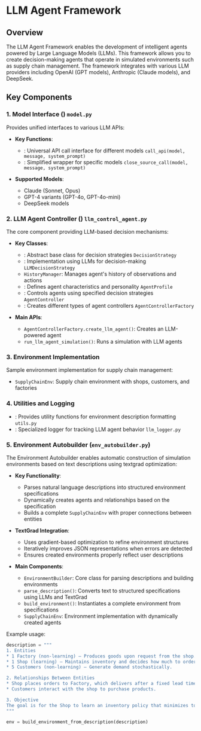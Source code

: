 # LLM Agent Framework

## Overview

The LLM Agent Framework enables the development of intelligent agents powered by Large Language Models (LLMs). This
framework allows you to create decision-making agents that operate in simulated environments such as supply chain
management. The framework integrates with various LLM providers including OpenAI (GPT models), Anthropic (Claude
models), and DeepSeek.

## Key Components

### 1. Model Interface () `model.py`

Provides unified interfaces to various LLM APIs:

- **Key Functions**:
    - : Universal API call interface for different models `call_api(model, message, system_prompt)`
    - : Simplified wrapper for specific models `close_source_call(model, message, system_prompt)`

- **Supported Models**:
    - Claude (Sonnet, Opus)
    - GPT-4 variants (GPT-4o, GPT-4o-mini)
    - DeepSeek models

### 2. LLM Agent Controller () `llm_control_agent.py`

The core component providing LLM-based decision mechanisms:

- **Key Classes**:
    - : Abstract base class for decision strategies `DecisionStrategy`
    - : Implementation using LLMs for decision-making `LLMDecisionStrategy`
    - `HistoryManager`: Manages agent's history of observations and actions
    - : Defines agent characteristics and personality `AgentProfile`
    - : Controls agents using specified decision strategies `AgentController`
    - : Creates different types of agent controllers `AgentControllerFactory`

- **Main APIs**:
    - `AgentControllerFactory.create_llm_agent()`: Creates an LLM-powered agent
    - `run_llm_agent_simulation()`: Runs a simulation with LLM agents

### 3. Environment Implementation

Sample environment implementation for supply chain management:

- `SupplyChainEnv`: Supply chain environment with shops, customers, and factories

### 4. Utilities and Logging

- : Provides utility functions for environment description formatting `utils.py`
- : Specialized logger for tracking LLM agent behavior `llm_logger.py`

### 5. Environment Autobuilder (`env_autobuilder.py`)

The Environment Autobuilder enables automatic construction of simulation environments based on text descriptions using textgrad optimization:

- **Key Functionality**:
  - Parses natural language descriptions into structured environment specifications
  - Dynamically creates agents and relationships based on the specification
  - Builds a complete `SupplyChainEnv` with proper connections between entities

- **TextGrad Integration**:
  - Uses gradient-based optimization to refine environment structures
  - Iteratively improves JSON representations when errors are detected
  - Ensures created environments properly reflect user descriptions

- **Main Components**:
  - `EnvironmentBuilder`: Core class for parsing descriptions and building environments
  - `parse_description()`: Converts text to structured specifications using LLMs and TextGrad
  - `build_environment()`: Instantiates a complete environment from specifications
  - `SupplyChainEnv`: Environment implementation with dynamically created agents

Example usage:
```python
description = """
1. Entities
* 1 Factory (non-learning) – Produces goods upon request from the shop.
* 1 Shop (learning) – Maintains inventory and decides how much to order.
* 5 Customers (non-learning) – Generate demand stochastically.

2. Relationships Between Entities
* Shop places orders to Factory, which delivers after a fixed lead time.
* Customers interact with the shop to purchase products.

3. Objective
The goal is for the Shop to learn an inventory policy that minimizes total costs.
"""

env = build_environment_from_description(description)
```